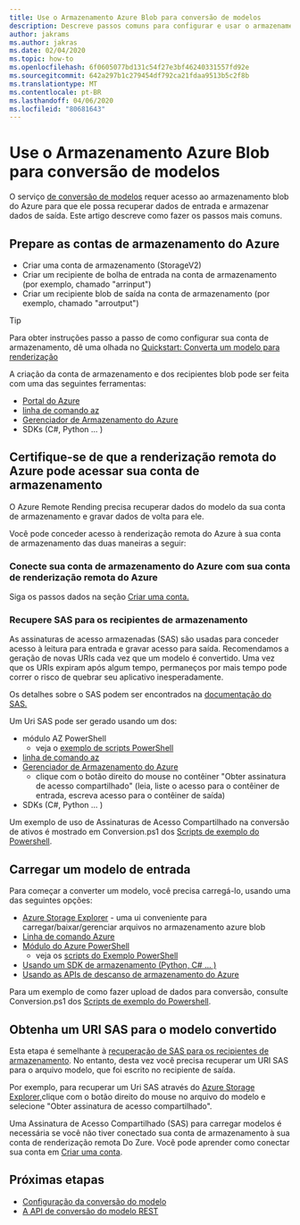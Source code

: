 ```yaml
---
title: Use o Armazenamento Azure Blob para conversão de modelos
description: Descreve passos comuns para configurar e usar o armazenamento blob para conversão do modelo.
author: jakrams
ms.author: jakras
ms.date: 02/04/2020
ms.topic: how-to
ms.openlocfilehash: 6f0605077bd131c54f27e3bf46240331557fd92e
ms.sourcegitcommit: 642a297b1c279454df792ca21fdaa9513b5c2f8b
ms.translationtype: MT
ms.contentlocale: pt-BR
ms.lasthandoff: 04/06/2020
ms.locfileid: "80681643"
---
```

# <a name="use-azure-blob-storage-for-model-conversion"></a>Use o Armazenamento Azure Blob para conversão de modelos

O serviço [de conversão de modelos](model-conversion.md) requer acesso ao armazenamento blob do Azure para que ele possa recuperar dados de entrada e armazenar dados de saída. Este artigo descreve como fazer os passos mais comuns.

## <a name="prepare-azure-storage-accounts"></a>Prepare as contas de armazenamento do Azure

- Criar uma conta de armazenamento (StorageV2)
- Criar um recipiente de bolha de entrada na conta de armazenamento (por exemplo, chamado "arrinput")
- Criar um recipiente blob de saída na conta de armazenamento (por exemplo, chamado "arroutput")

> [!TIP]
> Para obter instruções passo a passo de como configurar sua conta de armazenamento, dê uma olhada no [Quickstart: Converta um modelo para renderização](../../quickstarts/convert-model.md)

A criação da conta de armazenamento e dos recipientes blob pode ser feita com uma das seguintes ferramentas:

- [Portal do Azure](https://portal.azure.com)
- [linha de comando az](https://docs.microsoft.com/cli/azure/install-azure-cli?view=azure-cli-latest)
- [Gerenciador de Armazenamento do Azure](https://azure.microsoft.com/features/storage-explorer/)
- SDKs (C#, Python ... )

## <a name="ensure-azure-remote-rendering-can-access-your-storage-account"></a>Certifique-se de que a renderização remota do Azure pode acessar sua conta de armazenamento

O Azure Remote Rending precisa recuperar dados do modelo da sua conta de armazenamento e gravar dados de volta para ele.

Você pode conceder acesso à renderização remota do Azure à sua conta de armazenamento das duas maneiras a seguir:

### <a name="connect-your-azure-storage-account-with-your-azure-remote-rendering-account"></a>Conecte sua conta de armazenamento do Azure com sua conta de renderização remota do Azure

Siga os passos dados na seção [Criar uma conta.](../create-an-account.md#link-storage-accounts)

### <a name="retrieve-sas-for-the-storage-containers"></a>Recupere SAS para os recipientes de armazenamento

As assinaturas de acesso armazenadas (SAS) são usadas para conceder acesso à leitura para entrada e gravar acesso para saída. Recomendamos a geração de novas URIs cada vez que um modelo é convertido. Uma vez que os URIs expiram após algum tempo, permaneços por mais tempo pode correr o risco de quebrar seu aplicativo inesperadamente.

Os detalhes sobre o SAS podem ser encontrados na [documentação do SAS.](https://docs.microsoft.com/azure/storage/common/storage-dotnet-shared-access-signature-part-1)

Um Uri SAS pode ser gerado usando um dos:

- módulo AZ PowerShell
  - veja o [exemplo de scripts PowerShell](../../samples/powershell-example-scripts.md)
- [linha de comando az](https://docs.microsoft.com/cli/azure/install-azure-cli?view=azure-cli-latest)
- [Gerenciador de Armazenamento do Azure](https://azure.microsoft.com/features/storage-explorer/)
  - clique com o botão direito do mouse no contêiner "Obter assinatura de acesso compartilhado" (leia, liste o acesso para o contêiner de entrada, escreva acesso para o contêiner de saída)
- SDKs (C#, Python ... )

Um exemplo de uso de Assinaturas de Acesso Compartilhado na conversão de ativos é mostrado em Conversion.ps1 dos [Scripts de exemplo do Powershell](../../samples/powershell-example-scripts.md#script-conversionps1).

## <a name="upload-an-input-model"></a>Carregar um modelo de entrada

Para começar a converter um modelo, você precisa carregá-lo, usando uma das seguintes opções:

- [Azure Storage Explorer](https://azure.microsoft.com/features/storage-explorer/) - uma ui conveniente para carregar/baixar/gerenciar arquivos no armazenamento azure blob
- [Linha de comando Azure](https://docs.microsoft.com/azure/storage/common/storage-azure-cli)
- [Módulo do Azure PowerShell](https://docs.microsoft.com/powershell/azure/install-az-ps?view=azps-2.2.0)
  - veja os [scripts do Exemplo PowerShell](../../samples/powershell-example-scripts.md)
- [Usando um SDK de armazenamento (Python, C# ... )](https://docs.microsoft.com/azure/storage/)
- [Usando as APIs de descanso de armazenamento do Azure](https://docs.microsoft.com/rest/api/storageservices/blob-service-rest-api)

Para um exemplo de como fazer upload de dados para conversão, consulte Conversion.ps1 dos [Scripts de exemplo do Powershell](../../samples/powershell-example-scripts.md#script-conversionps1).

## <a name="get-a-sas-uri-for-the-converted-model"></a>Obtenha um URI SAS para o modelo convertido

Esta etapa é semelhante à [recuperação de SAS para os recipientes de armazenamento](#retrieve-sas-for-the-storage-containers). No entanto, desta vez você precisa recuperar um URI SAS para o arquivo modelo, que foi escrito no recipiente de saída.

Por exemplo, para recuperar um Uri SAS através do [Azure Storage Explorer,](https://azure.microsoft.com/features/storage-explorer/)clique com o botão direito do mouse no arquivo do modelo e selecione "Obter assinatura de acesso compartilhado".

Uma Assinatura de Acesso Compartilhado (SAS) para carregar modelos é necessária se você não tiver conectado sua conta de armazenamento à sua conta de renderização remota Do Zure. Você pode aprender como conectar sua conta em [Criar uma conta](../create-an-account.md#link-storage-accounts).

## <a name="next-steps"></a>Próximas etapas

- [Configuração da conversão do modelo](configure-model-conversion.md)
- [A API de conversão do modelo REST](conversion-rest-api.md)

